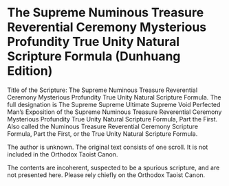# The Supreme Numinous Treasure Reverential Ceremony Mysterious Profundity True Unity Natural Scripture Formula (Dunhuang Edition)

Title of the Scripture: The Supreme Numinous Treasure Reverential Ceremony Mysterious Profundity True Unity Natural Scripture Formula. The full designation is The Supreme Supreme Ultimate Supreme Void Perfected Man’s Exposition of the Supreme Numinous Treasure Reverential Ceremony Mysterious Profundity True Unity Natural Scripture Formula, Part the First. Also called the Numinous Treasure Reverential Ceremony Scripture Formula, Part the First, or the True Unity Natural Scripture Formula.

The author is unknown. The original text consists of one scroll. It is not included in the Orthodox Taoist Canon.

The contents are incoherent, suspected to be a spurious scripture, and are not presented here. Please rely chiefly on the Orthodox Taoist Canon.
